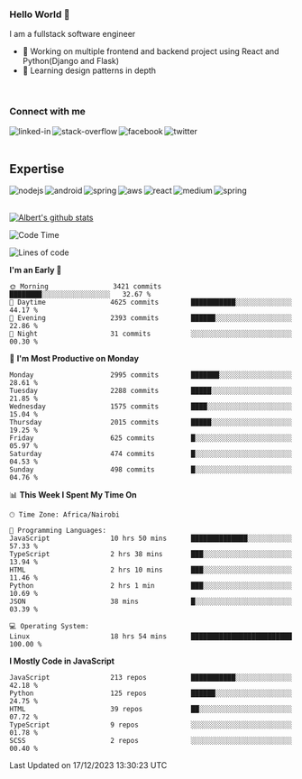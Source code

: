 

### Hello World 👋
I am a fullstack software engineer
- 🔭 Working on multiple frontend and backend project using React and Python(Django and Flask)
- 🌱 Learning design patterns in depth

<br>

### Connect with me

[<img align="left" alt="linked-in" src="https://img.shields.io/badge/linkedin-%230077B5.svg?&style=for-the-badge&logo=linkedin&logoColor=white" />](https://www.linkedin.com/in/albert-byrone/)

<!-- [<img align="left" alt="medium" src="https://img.shields.io/badge/medium-%2312100E.svg?&style=for-the-badge&logo=medium&logoColor=white" />](https://56faisal.medium.com/) -->

[<img align="left" alt="stack-overflow" src="https://img.shields.io/badge/stack%20overflow-FE7A16?logo=stack-overflow&logoColor=white&style=for-the-badge" />](https://stackoverflow.com/users/11916317/albert-byrone)

[<img align="left" alt="facebook" src="https://img.shields.io/badge/facebook-%231877F2.svg?&style=for-the-badge&logo=facebook&logoColor=white" />](https://web.facebook.com/albert.byrone.1/)

[<img align="left" alt="twitter" src="https://img.shields.io/badge/twitter-%231DA1F2.svg?&style=for-the-badge&logo=twitter&logoColor=white" />](https://twitter.com/byrone_albert)

<br>

<br>

## Expertise
<img align="left" alt="nodejs" src="https://img.shields.io/badge/python%20-%2343853D.svg?&style=for-the-badge&logo=node.js&logoColor=white" />
<img align="left" alt="android" src="https://img.shields.io/badge/Flask-3DDC84?logo=android&logoColor=white&style=for-the-badge" />
<img align="left" alt="spring" src="https://img.shields.io/badge/drf%20-%236DB33F.svg?&style=for-the-badge&logo=spring&logoColor=white" />
<img align="left" alt="aws" src="https://img.shields.io/badge/django%20AWS-%23232F3E?logo=amazon-aws&logoColor=white&style=for-the-badge" />
<img align="left" alt="react" src="https://img.shields.io/badge/react%20-%2320232a.svg?&style=for-the-badge&logo=react&logoColor=%2361DAFB" />
<img align="left" alt="medium" src="https://img.shields.io/badge/Angular-%23316192.svg?&style=for-the-badge&logo=postgresql&logoColor=white" />
<img align="left" alt="spring" src="https://img.shields.io/badge/Javascript%20-%236DB33F.svg?&style=for-the-badge&logo=spring&logoColor=white" />
<br>
<br>


[![Albert's github stats](https://github-readme-stats.vercel.app/api?username=Albert-Byrone&count_private=true&show_icons=true&theme=radical&hide_rank=false)](https://github.com/anuraghazra/github-readme-stats)

<!-- [![Top Langs](https://github-readme-stats.vercel.app/api/top-langs/?username=Albert-Byrone&layout=compact)](https://github.com/anuraghazra/github-readme-stats) -->

<!--
**Albert-Byrone/Albert-Byrone** is a ✨ _special_ ✨ repository because its `README.md` (this file) appears on your GitHub profile.

Here are some ideas to get you started:

- 🔭 I’m currently working on ...
- 🌱 I’m currently learning ...
- 👯 I’m looking to collaborate on ...
- 🤔 I’m looking for help with ...
- 💬 Ask me about ...
- 📫 How to reach me: ...
- 😄 Pronouns: ...
- ⚡ Fun fact: ...
-->


<!--START_SECTION:waka-->
![Code Time](http://img.shields.io/badge/Code%20Time-938%20hrs%2015%20mins-blue)

![Lines of code](https://img.shields.io/badge/From%20Hello%20World%20I%27ve%20Written-62.9%20million%20lines%20of%20code-blue)

**I'm an Early 🐤** 

```text
🌞 Morning                3421 commits        ████████░░░░░░░░░░░░░░░░░   32.67 % 
🌆 Daytime                4625 commits        ███████████░░░░░░░░░░░░░░   44.17 % 
🌃 Evening                2393 commits        ██████░░░░░░░░░░░░░░░░░░░   22.86 % 
🌙 Night                  31 commits          ░░░░░░░░░░░░░░░░░░░░░░░░░   00.30 % 
```
📅 **I'm Most Productive on Monday** 

```text
Monday                   2995 commits        ███████░░░░░░░░░░░░░░░░░░   28.61 % 
Tuesday                  2288 commits        █████░░░░░░░░░░░░░░░░░░░░   21.85 % 
Wednesday                1575 commits        ████░░░░░░░░░░░░░░░░░░░░░   15.04 % 
Thursday                 2015 commits        █████░░░░░░░░░░░░░░░░░░░░   19.25 % 
Friday                   625 commits         █░░░░░░░░░░░░░░░░░░░░░░░░   05.97 % 
Saturday                 474 commits         █░░░░░░░░░░░░░░░░░░░░░░░░   04.53 % 
Sunday                   498 commits         █░░░░░░░░░░░░░░░░░░░░░░░░   04.76 % 
```


📊 **This Week I Spent My Time On** 

```text
🕑︎ Time Zone: Africa/Nairobi

💬 Programming Languages: 
JavaScript               10 hrs 50 mins      ██████████████░░░░░░░░░░░   57.33 % 
TypeScript               2 hrs 38 mins       ███░░░░░░░░░░░░░░░░░░░░░░   13.94 % 
HTML                     2 hrs 10 mins       ███░░░░░░░░░░░░░░░░░░░░░░   11.46 % 
Python                   2 hrs 1 min         ███░░░░░░░░░░░░░░░░░░░░░░   10.69 % 
JSON                     38 mins             █░░░░░░░░░░░░░░░░░░░░░░░░   03.39 % 

💻 Operating System: 
Linux                    18 hrs 54 mins      █████████████████████████   100.00 % 
```

**I Mostly Code in JavaScript** 

```text
JavaScript               213 repos           ███████████░░░░░░░░░░░░░░   42.18 % 
Python                   125 repos           ██████░░░░░░░░░░░░░░░░░░░   24.75 % 
HTML                     39 repos            ██░░░░░░░░░░░░░░░░░░░░░░░   07.72 % 
TypeScript               9 repos             ░░░░░░░░░░░░░░░░░░░░░░░░░   01.78 % 
SCSS                     2 repos             ░░░░░░░░░░░░░░░░░░░░░░░░░   00.40 % 
```




 Last Updated on 17/12/2023 13:30:23 UTC
<!--END_SECTION:waka-->
